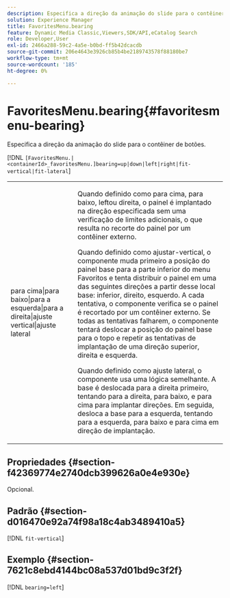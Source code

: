 ```yaml
---
description: Especifica a direção da animação do slide para o contêiner de botões.
solution: Experience Manager
title: FavoritesMenu.bearing
feature: Dynamic Media Classic,Viewers,SDK/API,eCatalog Search
role: Developer,User
exl-id: 2466a288-59c2-4a5e-b0bd-ff5b42dcacdb
source-git-commit: 206e4643e3926cb85b4be2189743578f88180be7
workflow-type: tm+mt
source-wordcount: '185'
ht-degree: 0%

---
```


# FavoritesMenu.bearing{#favoritesmenu-bearing}

Especifica a direção da animação do slide para o contêiner de botões.

[!DNL `[FavoritesMenu.|<containerId>_favoritesMenu.]bearing=up|down|left|right|fit-vertical|fit-lateral`]

<table id="table_2B109D2F91E64B5382B31921C3780FA5"> 
 <tbody> 
  <tr> 
   <td colname="col1"> <p><span class="codeph"> para cima|para baixo|para a esquerda|para a direita|ajuste vertical|ajuste lateral</span> </p> </td> 
   <td colname="col2"> <p> Quando definido como <span class="codeph"> para cima</span>, <span class="codeph"> para baixo</span>, <span class="codeph"> left</span>ou <span class="codeph"> direita</span>, o painel é implantado na direção especificada sem uma verificação de limites adicionais, o que resulta no recorte do painel por um contêiner externo. </p> <p>Quando definido como <span class="codeph"> ajustar-vertical</span>, o componente muda primeiro a posição do painel base para a parte inferior do menu Favoritos e tenta distribuir o painel em uma das seguintes direções a partir desse local base: inferior, direito, esquerdo. A cada tentativa, o componente verifica se o painel é recortado por um contêiner externo. Se todas as tentativas falharem, o componente tentará deslocar a posição do painel base para o topo e repetir as tentativas de implantação de uma direção superior, direita e esquerda. </p> <p>Quando definido como <span class="codeph"> ajuste lateral</span>, o componente usa uma lógica semelhante. A base é deslocada para a direita primeiro, tentando para a direita, para baixo, e para cima para implantar direções. Em seguida, desloca a base para a esquerda, tentando para a esquerda, para baixo e para cima em direção de implantação. </p> </td> 
  </tr> 
 </tbody> 
</table>

## Propriedades {#section-f42369774e2740dcb399626a0e4e930e}

Opcional.

## Padrão {#section-d016470e92a74f98a18c4ab3489410a5}

[!DNL `fit-vertical`]

## Exemplo {#section-7621c8ebd4144bc08a537d01bd9c3f2f}

[!DNL `bearing=left`]
